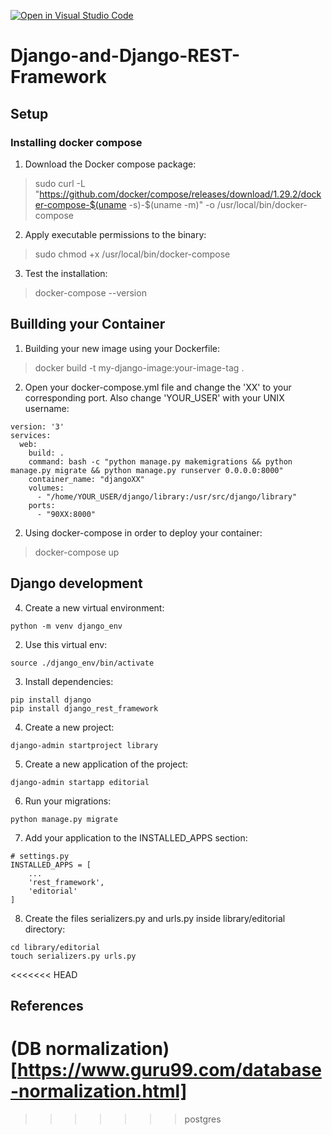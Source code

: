 [![Open in Visual Studio Code](https://classroom.github.com/assets/open-in-vscode-f059dc9a6f8d3a56e377f745f24479a46679e63a5d9fe6f495e02850cd0d8118.svg)](https://classroom.github.com/online_ide?assignment_repo_id=7501777&assignment_repo_type=AssignmentRepo)
# Django-and-Django-REST-Framework

## Setup
### Installing docker compose

1. Download the Docker compose package:
>  sudo curl -L "https://github.com/docker/compose/releases/download/1.29.2/docker-compose-$(uname -s)-$(uname -m)" -o /usr/local/bin/docker-compose
2. Apply executable permissions to the binary:
> sudo chmod +x /usr/local/bin/docker-compose
3. Test the installation:
> docker-compose --version

## Buillding your Container
1. Building your new image using your Dockerfile:
> docker build -t my-django-image:your-image-tag .
2. Open your docker-compose.yml file and change the 'XX' to your corresponding port. Also change 'YOUR_USER' with your UNIX username:
```
version: '3'
services:
  web:
    build: .
    command: bash -c "python manage.py makemigrations && python manage.py migrate && python manage.py runserver 0.0.0.0:8000"
    container_name: "djangoXX"
    volumes:
      - "/home/YOUR_USER/django/library:/usr/src/django/library"
    ports:
      - "90XX:8000"
``` 
2. Using docker-compose in order to deploy your container:
> docker-compose up

## Django development
4. Create a new virtual environment:
```
python -m venv django_env
```
2. Use this virtual env:
```
source ./django_env/bin/activate
```
3. Install dependencies:
```
pip install django
pip install django_rest_framework
```
4. Create a new project:
```
django-admin startproject library
```
5. Create a new application of the project:
```
django-admin startapp editorial
```
6. Run your migrations:
```
python manage.py migrate
```
7. Add your application to the INSTALLED_APPS section:

```
# settings.py
INSTALLED_APPS = [
    ...
    'rest_framework',
    'editorial'
]
```
8. Create the files serializers.py and urls.py inside library/editorial directory:

```
cd library/editorial
touch serializers.py urls.py
```

<<<<<<< HEAD
## References
(DB normalization)[https://www.guru99.com/database-normalization.html]
=======
>>>>>>> postgres
